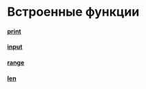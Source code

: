 # Встроенные функции


#### [print](print.md)
#### [input](input.md)
#### [range](range.md)
#### [len](len.md)